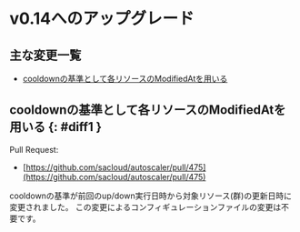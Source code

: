 # v0.14へのアップグレード

## 主な変更一覧

- [cooldownの基準として各リソースのModifiedAtを用いる](#diff1)

## cooldownの基準として各リソースのModifiedAtを用いる {: #diff1 }

Pull Request:  

- [https://github.com/sacloud/autoscaler/pull/475](https://github.com/sacloud/autoscaler/pull/475)  

cooldownの基準が前回のup/down実行日時から対象リソース(群)の更新日時に変更されました。
この変更によるコンフィギュレーションファイルの変更は不要です。
